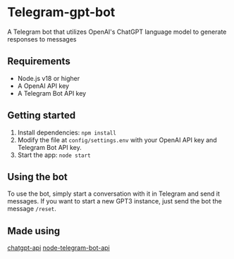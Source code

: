# Telegram-gpt-bot
A Telegram bot that utilizes OpenAI's ChatGPT language model to generate responses to messages

## Requirements
- Node.js v18 or higher
- A OpenAI API key
- A Telegram Bot API key

## Getting started
1. Install dependencies: `npm install`
2. Modify the file at `config/settings.env` with your OpenAI API key and Telegram Bot API key.
3. Start the app: `node start`

## Using the bot
To use the bot, simply start a conversation with it in Telegram and send it messages. If you want to start a new GPT3 instance, just send the bot the message `/reset`.

## Made using

[chatgpt-api](https://github.com/transitive-bullshit/chatgpt-api)
[node-telegram-bot-api](https://www.npmjs.com/package/node-telegram-bot-api)
